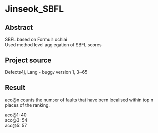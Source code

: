 # Jinseok_SBFL

## Abstract  
SBFL based on Formula ochiai  
Used method level aggregation of SBFL scores  

## Project source  
Defects4j, Lang - buggy version 1, 3~65  

## Result  
acc@n counts the number of faults that have been localised within top n places of the ranking.  

acc@1: 40  
acc@3: 54  
acc@5: 57   
  